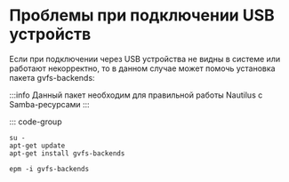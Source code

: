 # Проблемы при подключении USB устройств

Если при подключении через USB устройства не видны в системе или работают некорректно,
то в данном случае может помочь установка пакета gvfs-backends:

:::info
Данный пакет необходим для правильной работы Nautilus c Samba-ресурсами
:::

::: code-group

```shell[apt-get]
su -
apt-get update
apt-get install gvfs-backends
```
```shell[epm]
epm -i gvfs-backends
```


